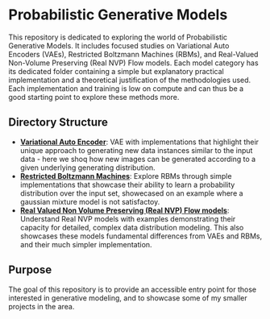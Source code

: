 # Probabilistic Generative Models

This repository is dedicated to exploring the world of Probabilistic Generative Models. It includes focused studies on Variational Auto Encoders (VAEs), Restricted Boltzmann Machines (RBMs), and Real-Valued Non-Volume Preserving (Real NVP) Flow models. Each model category has its dedicated folder containing a simple but explanatory practical implementation and a theoretical justification of the methodologies used. Each implementation and training is low on compute and can thus be a good starting point to explore these methods more.

## Directory Structure

- **[Variational Auto Encoder](Variational%20Auto%20Encoder)**: VAE with implementations that highlight their unique approach to generating new data instances similar to the input data - here we shoq how new images can be generated according to a given underlying generating distribution.
- **[Restricted Boltzmann Machines](Restricted%20Boltzmann%20Machines)**: Explore RBMs through simple implementations that showcase their ability to learn a probability distribution over the input set, showecased on an example where a gaussian mixture model is not satisfactoy.
- **[Real Valued Non Volume Preserving (Real NVP) Flow models](Non%20Volume%20Preserving%20Flows)**: Understand Real NVP models with examples demonstrating their capacity for detailed, complex data distribution modeling. This also showcases these models fundamental differences from VAEs and RBMs, and their much simpler implementation.

## Purpose

The goal of this repository is to provide an accessible entry point for those interested in generative modeling, and to showcase some of my smaller projects in the area.
